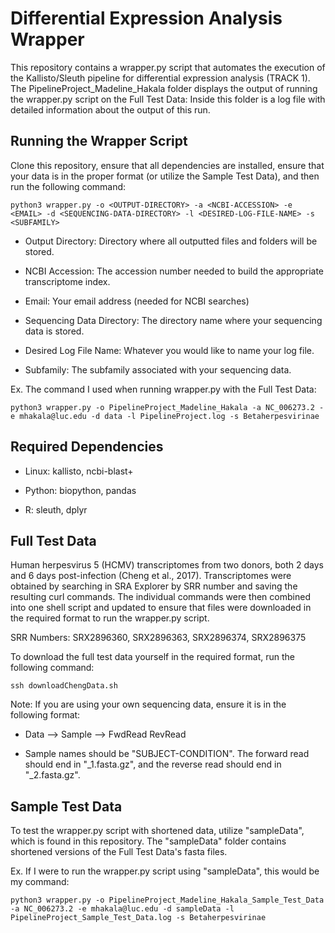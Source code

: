 # Differential Expression Analysis Wrapper
This repository contains a wrapper.py script that automates the execution of the Kallisto/Sleuth pipeline for differential expression analysis (TRACK 1). The PipelineProject_Madeline_Hakala folder displays the output of running the wrapper.py script on the Full Test Data: Inside this folder is a log file with detailed information about the output of this run.

## Running the Wrapper Script
Clone this repository, ensure that all dependencies are installed, ensure that your data is in the proper format (or utilize the Sample Test Data), and then run the following command:
```
python3 wrapper.py -o <OUTPUT-DIRECTORY> -a <NCBI-ACCESSION> -e <EMAIL> -d <SEQUENCING-DATA-DIRECTORY> -l <DESIRED-LOG-FILE-NAME> -s <SUBFAMILY>
```
* Output Directory: Directory where all outputted files and folders will be stored.

* NCBI Accession: The accession number needed to build the appropriate transcriptome index.

* Email: Your email address (needed for NCBI searches)

* Sequencing Data Directory: The directory name where your sequencing data is stored.

* Desired Log File Name: Whatever you would like to name your log file.

* Subfamily: The subfamily associated with your sequencing data.

Ex. The command I used when running wrapper.py with the Full Test Data:
```
python3 wrapper.py -o PipelineProject_Madeline_Hakala -a NC_006273.2 -e mhakala@luc.edu -d data -l PipelineProject.log -s Betaherpesvirinae
```

## Required Dependencies
* Linux: kallisto, ncbi-blast+

* Python: biopython, pandas

* R: sleuth, dplyr

## Full Test Data
Human herpesvirus 5 (HCMV) transcriptomes from two donors, both 2 days and 6 days post-infection (Cheng et al., 2017). Transcriptomes were obtained by searching in SRA Explorer by SRR number and saving the resulting curl commands. The individual commands were then combined into one shell script and updated to ensure that files were downloaded in the required format to run the wrapper.py script. 

SRR Numbers: SRX2896360, SRX2896363, SRX2896374, SRX2896375

To download the full test data yourself in the required format, run the following command:
```
ssh downloadChengData.sh
```
Note: If you are using your own sequencing data, ensure it is in the following format:

* Data --> Sample --> FwdRead RevRead

* Sample names should be "SUBJECT-CONDITION". The forward read should end in "_1.fasta.gz", and the reverse read should end in "_2.fasta.gz".

## Sample Test Data
To test the wrapper.py script with shortened data, utilize "sampleData", which is found in this repository. The "sampleData" folder contains shortened versions of the Full Test Data's fasta files. 

Ex. If I were to run the wrapper.py script using "sampleData", this would be my command:
```
python3 wrapper.py -o PipelineProject_Madeline_Hakala_Sample_Test_Data -a NC_006273.2 -e mhakala@luc.edu -d sampleData -l PipelineProject_Sample_Test_Data.log -s Betaherpesvirinae
```